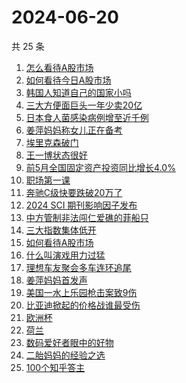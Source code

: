 # 2024-06-20

共 25 条

<!-- BEGIN -->
<!-- 最后更新时间 Thu Jun 20 2024 16:11:32 GMT+0800 (China Standard Time) -->

1. [怎么看待A股市场](https://www.zhihu.com/search?q=%E6%80%8E%E4%B9%88%E7%9C%8B%E5%BE%85A%E8%82%A1%E5%B8%82%E5%9C%BA)
1. [如何看待今日A股市场](https://www.zhihu.com/search?q=%E5%A6%82%E4%BD%95%E7%9C%8B%E5%BE%85%E4%BB%8A%E6%97%A5A%E8%82%A1%E5%B8%82%E5%9C%BA)
1. [韩国人知道自己的国家小吗](https://www.zhihu.com/search?q=%E9%9F%A9%E5%9B%BD%E4%BA%BA%E7%9F%A5%E9%81%93%E8%87%AA%E5%B7%B1%E7%9A%84%E5%9B%BD%E5%AE%B6%E5%B0%8F%E5%90%97)
1. [三大方便面巨头一年少卖20亿](https://www.zhihu.com/search?q=%E4%B8%89%E5%A4%A7%E6%96%B9%E4%BE%BF%E9%9D%A2%E5%B7%A8%E5%A4%B4%E4%B8%80%E5%B9%B4%E5%B0%91%E5%8D%9620%E4%BA%BF)
1. [日本食人菌感染病例增至近千例](https://www.zhihu.com/search?q=%E6%97%A5%E6%9C%AC%E9%A3%9F%E4%BA%BA%E8%8F%8C%E6%84%9F%E6%9F%93%E7%97%85%E4%BE%8B%E5%A2%9E%E8%87%B3%E8%BF%91%E5%8D%83%E4%BE%8B)
1. [姜萍妈妈称女儿正在备考](https://www.zhihu.com/search?q=%E5%A7%9C%E8%90%8D%E5%A6%88%E5%A6%88%E7%A7%B0%E5%A5%B3%E5%84%BF%E6%AD%A3%E5%9C%A8%E5%A4%87%E8%80%83)
1. [埃里克森破门](https://www.zhihu.com/search?q=%E5%9F%83%E9%87%8C%E5%85%8B%E6%A3%AE%E7%A0%B4%E9%97%A8)
1. [王一博状态很好](https://www.zhihu.com/search?q=%E7%8E%8B%E4%B8%80%E5%8D%9A%E7%8A%B6%E6%80%81%E5%BE%88%E5%A5%BD)
1. [前5月全国固定资产投资同比增长4.0%](https://www.zhihu.com/search?q=%E5%89%8D5%E6%9C%88%E5%85%A8%E5%9B%BD%E5%9B%BA%E5%AE%9A%E8%B5%84%E4%BA%A7%E6%8A%95%E8%B5%84%E5%90%8C%E6%AF%94%E5%A2%9E%E9%95%BF4.0%25)
1. [职场第一课](https://www.zhihu.com/search?q=%E8%81%8C%E5%9C%BA%E7%AC%AC%E4%B8%80%E8%AF%BE)
1. [奔驰C级快要跌破20万了](https://www.zhihu.com/search?q=%E5%A5%94%E9%A9%B0C%E7%BA%A7%E5%BF%AB%E8%A6%81%E8%B7%8C%E7%A0%B420%E4%B8%87%E4%BA%86)
1. [2024 SCI 期刊影响因子发布](https://www.zhihu.com/search?q=2024%20SCI%20%E6%9C%9F%E5%88%8A%E5%BD%B1%E5%93%8D%E5%9B%A0%E5%AD%90%E5%8F%91%E5%B8%83)
1. [中方管制非法闯仁爱礁的菲船只](https://www.zhihu.com/search?q=%E4%B8%AD%E6%96%B9%E7%AE%A1%E5%88%B6%E9%9D%9E%E6%B3%95%E9%97%AF%E4%BB%81%E7%88%B1%E7%A4%81%E7%9A%84%E8%8F%B2%E8%88%B9%E5%8F%AA)
1. [三大指数集体低开](https://www.zhihu.com/search?q=%E4%B8%89%E5%A4%A7%E6%8C%87%E6%95%B0%E9%9B%86%E4%BD%93%E4%BD%8E%E5%BC%80)
1. [如何看待A股市场](https://www.zhihu.com/search?q=%E5%A6%82%E4%BD%95%E7%9C%8B%E5%BE%85A%E8%82%A1%E5%B8%82%E5%9C%BA)
1. [什么叫演戏用力过猛](https://www.zhihu.com/search?q=%E4%BB%80%E4%B9%88%E5%8F%AB%E6%BC%94%E6%88%8F%E7%94%A8%E5%8A%9B%E8%BF%87%E7%8C%9B)
1. [理想车友聚会多车连环追尾](https://www.zhihu.com/search?q=%E7%90%86%E6%83%B3%E8%BD%A6%E5%8F%8B%E8%81%9A%E4%BC%9A%E5%A4%9A%E8%BD%A6%E8%BF%9E%E7%8E%AF%E8%BF%BD%E5%B0%BE)
1. [姜萍妈妈首发声](https://www.zhihu.com/search?q=%E5%A7%9C%E8%90%8D%E5%A6%88%E5%A6%88%E9%A6%96%E5%8F%91%E5%A3%B0)
1. [美国一水上乐园枪击案致9伤](https://www.zhihu.com/search?q=%E7%BE%8E%E5%9B%BD%E4%B8%80%E6%B0%B4%E4%B8%8A%E4%B9%90%E5%9B%AD%E6%9E%AA%E5%87%BB%E6%A1%88%E8%87%B49%E4%BC%A4)
1. [比亚迪掀起的价格战谁最受伤](https://www.zhihu.com/search?q=%E6%AF%94%E4%BA%9A%E8%BF%AA%E6%8E%80%E8%B5%B7%E7%9A%84%E4%BB%B7%E6%A0%BC%E6%88%98%E8%B0%81%E6%9C%80%E5%8F%97%E4%BC%A4)
1. [欧洲杯](https://www.zhihu.com/search?q=%E6%AC%A7%E6%B4%B2%E6%9D%AF)
1. [荷兰](https://www.zhihu.com/search?q=%E8%8D%B7%E5%85%B0)
1. [数码爱好者眼中的好物](https://www.zhihu.com/search?q=%E6%95%B0%E7%A0%81%E7%88%B1%E5%A5%BD%E8%80%85%E7%9C%BC%E4%B8%AD%E7%9A%84%E5%A5%BD%E7%89%A9)
1. [二胎妈妈的经验之选](https://www.zhihu.com/search?q=%E4%BA%8C%E8%83%8E%E5%A6%88%E5%A6%88%E7%9A%84%E7%BB%8F%E9%AA%8C%E4%B9%8B%E9%80%89)
1. [100个知乎答主](https://www.zhihu.com/search?q=100%E4%B8%AA%E7%9F%A5%E4%B9%8E%E7%AD%94%E4%B8%BB)

<!-- END -->
